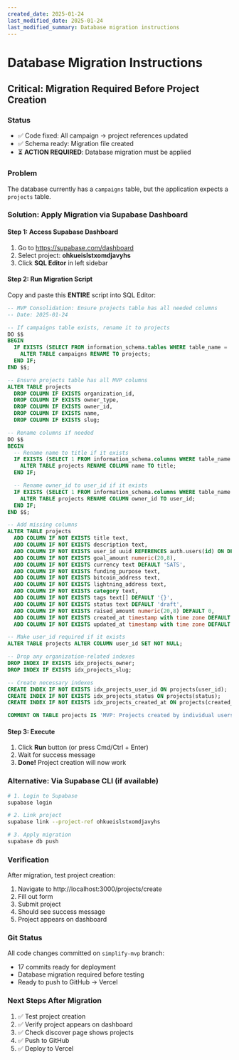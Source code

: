 ```yaml
---
created_date: 2025-01-24
last_modified_date: 2025-01-24
last_modified_summary: Database migration instructions
---
```


# Database Migration Instructions

## Critical: Migration Required Before Project Creation

### Status

- ✅ Code fixed: All campaign → project references updated
- ✅ Schema ready: Migration file created
- ⏳ **ACTION REQUIRED**: Database migration must be applied

### Problem

The database currently has a `campaigns` table, but the application expects a `projects` table.

### Solution: Apply Migration via Supabase Dashboard

#### Step 1: Access Supabase Dashboard

1. Go to https://supabase.com/dashboard
2. Select project: **ohkueislstxomdjavyhs**
3. Click **SQL Editor** in left sidebar

#### Step 2: Run Migration Script

Copy and paste this **ENTIRE** script into SQL Editor:

```sql
-- MVP Consolidation: Ensure projects table has all needed columns
-- Date: 2025-01-24

-- If campaigns table exists, rename it to projects
DO $$
BEGIN
  IF EXISTS (SELECT FROM information_schema.tables WHERE table_name = 'campaigns') THEN
    ALTER TABLE campaigns RENAME TO projects;
  END IF;
END $$;

-- Ensure projects table has all MVP columns
ALTER TABLE projects
  DROP COLUMN IF EXISTS organization_id,
  DROP COLUMN IF EXISTS owner_type,
  DROP COLUMN IF EXISTS owner_id,
  DROP COLUMN IF EXISTS name,
  DROP COLUMN IF EXISTS slug;

-- Rename columns if needed
DO $$
BEGIN
  -- Rename name to title if it exists
  IF EXISTS (SELECT 1 FROM information_schema.columns WHERE table_name = 'projects' AND column_name = 'name') THEN
    ALTER TABLE projects RENAME COLUMN name TO title;
  END IF;

  -- Rename owner_id to user_id if it exists
  IF EXISTS (SELECT 1 FROM information_schema.columns WHERE table_name = 'projects' AND column_name = 'owner_id') THEN
    ALTER TABLE projects RENAME COLUMN owner_id TO user_id;
  END IF;
END $$;

-- Add missing columns
ALTER TABLE projects
  ADD COLUMN IF NOT EXISTS title text,
  ADD COLUMN IF NOT EXISTS description text,
  ADD COLUMN IF NOT EXISTS user_id uuid REFERENCES auth.users(id) ON DELETE CASCADE,
  ADD COLUMN IF NOT EXISTS goal_amount numeric(20,8),
  ADD COLUMN IF NOT EXISTS currency text DEFAULT 'SATS',
  ADD COLUMN IF NOT EXISTS funding_purpose text,
  ADD COLUMN IF NOT EXISTS bitcoin_address text,
  ADD COLUMN IF NOT EXISTS lightning_address text,
  ADD COLUMN IF NOT EXISTS category text,
  ADD COLUMN IF NOT EXISTS tags text[] DEFAULT '{}',
  ADD COLUMN IF NOT EXISTS status text DEFAULT 'draft',
  ADD COLUMN IF NOT EXISTS raised_amount numeric(20,8) DEFAULT 0,
  ADD COLUMN IF NOT EXISTS created_at timestamp with time zone DEFAULT now(),
  ADD COLUMN IF NOT EXISTS updated_at timestamp with time zone DEFAULT now();

-- Make user_id required if it exists
ALTER TABLE projects ALTER COLUMN user_id SET NOT NULL;

-- Drop any organization-related indexes
DROP INDEX IF EXISTS idx_projects_owner;
DROP INDEX IF EXISTS idx_projects_slug;

-- Create necessary indexes
CREATE INDEX IF NOT EXISTS idx_projects_user_id ON projects(user_id);
CREATE INDEX IF NOT EXISTS idx_projects_status ON projects(status);
CREATE INDEX IF NOT EXISTS idx_projects_created_at ON projects(created_at DESC);

COMMENT ON TABLE projects IS 'MVP: Projects created by individual users for Bitcoin fundraising';
```

#### Step 3: Execute

1. Click **Run** button (or press Cmd/Ctrl + Enter)
2. Wait for success message
3. **Done!** Project creation will now work

### Alternative: Via Supabase CLI (if available)

```bash
# 1. Login to Supabase
supabase login

# 2. Link project
supabase link --project-ref ohkueislstxomdjavyhs

# 3. Apply migration
supabase db push
```

### Verification

After migration, test project creation:

1. Navigate to http://localhost:3000/projects/create
2. Fill out form
3. Submit project
4. Should see success message
5. Project appears on dashboard

### Git Status

All code changes committed on `simplify-mvp` branch:

- 17 commits ready for deployment
- Database migration required before testing
- Ready to push to GitHub → Vercel

### Next Steps After Migration

1. ✅ Test project creation
2. ✅ Verify project appears on dashboard
3. ✅ Check discover page shows projects
4. ✅ Push to GitHub
5. ✅ Deploy to Vercel
